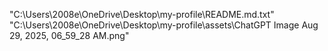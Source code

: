 "C:\Users\2008e\OneDrive\Desktop\my-profile\README.md.txt"
"C:\Users\2008e\OneDrive\Desktop\my-profile\assets\ChatGPT Image Aug 29, 2025, 06_59_28 AM.png"
